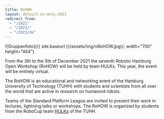 ```yaml
---
title: RoHOW
layout: default-en-only-2021
redirect_from:
  - "/2021"
  - "/2021/"
  - "/2021/de"
---
```


![Gruppenfoto]({{ site.baseurl }}/assets/img/vRoHOW.jpg){: width="700" height="464"}

From the 3th to the 5th of December 2021 the seventh Robotic Hamburg Open Workshop (RoHOW)
will be held by team HULKs. This year, the event will be entirely virtual.

The RoHOW is an educational and networking event of the Hamburg University of
Technology (TUHH) with students and scientists from all over the world that are
active in research on humanoid robots.

Teams of the Standard Platform League are invited to present their work in
lectures, lightning talks or workshops. The RoHOW is organized by students from
the RoboCup team <a href="https://www.hulks.de/">HULKs</a> of the TUHH.


